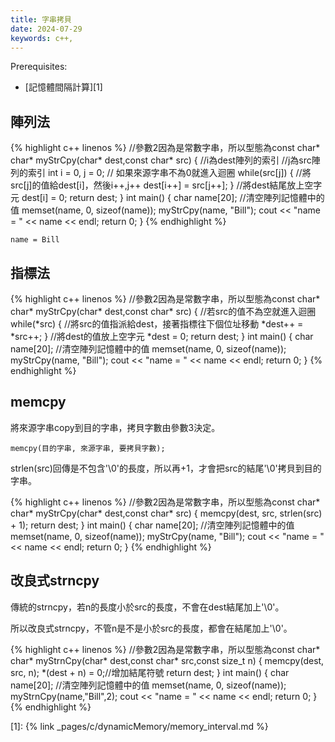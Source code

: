 ```yaml
---
title: 字串拷貝
date: 2024-07-29
keywords: c++, 
---
```


Prerequisites:

- [記憶體間隔計算][1]

## 陣列法

{% highlight c++ linenos %}
//參數2因為是常數字串，所以型態為const char*
char* myStrCpy(char* dest,const char* src) {
    //i為dest陣列的索引
    //j為src陣列的索引
    int i = 0, j = 0;
    // 如果來源字串不為0就進入迴圈
    while(src[j]) {
        //將src[j]的值給dest[i]，然後i++,j++
        dest[i++] = src[j++];
    }
    //將dest結尾放上空字元
    dest[i] = 0;
    return dest;
}
int main() {
    char name[20];
    //清空陣列記憶體中的值
    memset(name, 0, sizeof(name));
    myStrCpy(name, "Bill");
    cout << "name = " << name << endl;
    return 0;
}
{% endhighlight %}

```
name = Bill
```

## 指標法

{% highlight c++ linenos %}
//參數2因為是常數字串，所以型態為const char*
char* myStrCpy(char* dest,const char* src) {
    //若src的值不為空就進入迴圈
    while(*src) {
        //將src的值指派給dest，接著指標往下個位址移動
        *dest++ = *src++;
    }
    //將dest的值放上空字元
    *dest = 0;
    return dest;
}
int main() {
    char name[20];
    //清空陣列記憶體中的值
    memset(name, 0, sizeof(name));
    myStrCpy(name, "Bill");
    cout << "name = " << name << endl;
    return 0;
}
{% endhighlight %}

## memcpy

將來源字串copy到目的字串，拷貝字數由參數3決定。

```
memcpy(目的字串, 來源字串, 要拷貝字數);
```

strlen(src)回傳是不包含\'\0\'的長度，所以再+1，才會把src的結尾\'\0\'拷貝到目的字串。

{% highlight c++ linenos %}
//參數2因為是常數字串，所以型態為const char*
char* myStrCpy(char* dest,const char* src) {
    memcpy(dest, src, strlen(src) + 1);
    return dest;
}
int main() {
    char name[20];
    //清空陣列記憶體中的值
    memset(name, 0, sizeof(name));
    myStrCpy(name, "Bill");
    cout << "name = " << name << endl;
    return 0;
}
{% endhighlight %}

## 改良式strncpy

傳統的strncpy，若n的長度小於src的長度，不會在dest結尾加上\'\0\'。

所以改良式strncpy，不管n是不是小於src的長度，都會在結尾加上\'\0\'。

{% highlight c++ linenos %}
//參數2因為是常數字串，所以型態為const char*
char* myStrnCpy(char* dest,const char* src,const size_t n) {
    memcpy(dest, src, n);
    *(dest + n) = 0;//增加結尾符號
    return dest;
}
int main() {
    char name[20];
    //清空陣列記憶體中的值
    memset(name, 0, sizeof(name));
    myStrnCpy(name,"Bill",2);
    cout << "name = " << name << endl;
    return 0;
}
{% endhighlight %}

[1]: {% link _pages/c/dynamicMemory/memory_interval.md %}